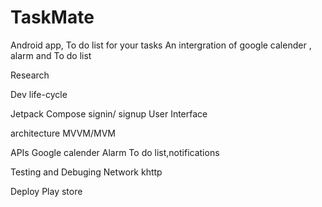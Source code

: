 # TaskMate
Android app, To do list for your tasks
An intergration of google calender , alarm and To do list 


Research 

Dev life-cycle

Jetpack Compose
signin/  signup
User Interface

architecture
  MVVM/MVM
  
APIs
  Google calender
  Alarm
  To do list,notifications
  
Testing and Debuging
    Network khttp 
    
Deploy
Play store
